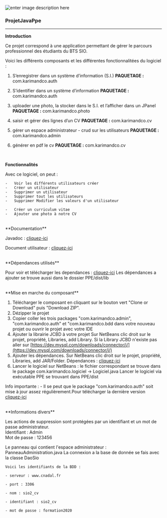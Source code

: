 ![enter image description here](https://www.freepngimg.com/thumb/java/1-2-java-free-png-image.png)
<br>

### ProjetJavaPpe

----------

**Introduction**

Ce projet correspond à une application permettant de gérer le parcours professionnel des étudiants du BTS SIO.

Voici les différents composants et les différentes fonctionnalitées du logiciel :

1.  S’enregistrer dans un système d’information (S.I.) 
    **PAQUETAGE :**  com.karimandco.auth
    
2.  S’identifier dans un système d’information 
    **PAQUETAGE  :**  com.karimandco.auth
    
3.  uploader une photo, la stocker dans le S.I. et l’afficher dans un JPanel
    **PAQUETAGE  :**  com.karimandco.photo
    
4.  saisir et gérer des lignes d’un CV
	**PAQUETAGE  :**  com.karimandco.cv

5.  gérer un espace administrateur - crud sur les utilisateurs 
	 **PAQUETAGE :**  com.karimandco.admin
    
6.  générer en pdf le cv
	 **PAQUETAGE :** com.karimandco.cv

<br>

**Fonctionnalités**

Avec ce logiciel, on peut :

```
-   Voir les différents utilisateurs créer
-   Créer un utilisateur
-   Supprimer un utilisateur 
-   Supprimer tout les utilisateurs
-   Supprimer Modifier les valeurs d'un utilisateur 

-   Créer un curriculum vitae
-   Ajouter une photo à notre CV

```

<br>
**Documentation**

Javadoc :  [cliquez-ici](https://drive.google.com/drive/u/0/folders/1WrhycMSDc_J2tnBF_AOnucj6STEesQYp)

Document utilisateur :  [cliquez-ici](https://docs.google.com/document/d/15QIxRUZaRtbfLVSUj3wGbymef0nRDSqZLrFwba0LdTQ/edit)

<br>
**Dépendances utilisés**

Pour voir et télécharger les dependances :  [cliquez-ici](https://drive.google.com/drive/u/0/folders/1dKuqR9ON-Xatcf9F6PNjLwxOV_AhOw_f)
Les dépendances a ajouter se trouve aussi dans le dossier PPE/dist/lib

<br>
**Mise en marche du composant**

1.  Télécharger le composant en cliquant sur le bouton vert "Clone or Download" puis "Download ZIP".
2.  Dézipper le projet
3.  Copier coller les trois packages "com.karimandco.admin", "com.karimandco.auth" et "com.karimandco.bdd dans votre nouveau projet ou ouvrir le projet avec votre IDE
4.  Ajouter la librairie JCBD à votre projet Sur NetBeans clic droit sur le projet, propriété, Libraries, add Library. Si la Library JCBD n'existe pas aller sur  [https://dev.mysql.com/downloads/connector/j/](https://dev.mysql.com/downloads/connector/j/)
5.  Ajouter les dépendances. Sur NetBeans clic droit sur le projet, propriété, Libraries, add JAR/Folder. Dépendances :  [cliquez-ici](https://drive.google.com/drive/folders/1dKuqR9ON-Xatcf9F6PNjLwxOV_AhOw_f?usp=sharing)
6.  Lancer le logiciel sur NetBeans : le fichier correspondant se trouve dans le package com.karimandco.logiciel   -> Logiciel.java
    Lancer le logiciel via exécutable PPE se trouvant dans PPE/dist

Info importante : - Il se peut que le package "com.karimandco.auth" soit mise à jour assez régulièrement.Pour télécharger la dernière version  [cliquez-ici](https://github.com/pawel956/projetKarimAndCo_ConnexionInscription/)

<br>
**Informations divers**

Les actions de suppression sont protégées par un identifiant et un mot de passe administrateur.  
Identifiant : Admin  
Mot de passe : 123456  
  
Le panneau qui contient l'espace administrateur : PanneauAdministration.java La connexion a la base de donnée se fais avec la classe DaoSio


    Voici les identifiants de la BDD :
    
    - serveur : www.cnadal.fr
    
    - port : 3306
    
    - nom : sio2_cv
    
    - identifiant : sio2_cv
    
    - mot de passe : formation2020
